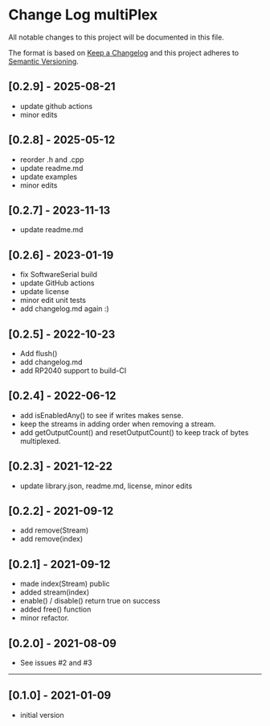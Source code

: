 # Change Log multiPlex

All notable changes to this project will be documented in this file.

The format is based on [Keep a Changelog](http://keepachangelog.com/)
and this project adheres to [Semantic Versioning](http://semver.org/).


## [0.2.9] - 2025-08-21
- update github actions
- minor edits

## [0.2.8] - 2025-05-12
- reorder .h and .cpp
- update readme.md
- update examples
- minor edits

## [0.2.7] - 2023-11-13
- update readme.md

## [0.2.6] - 2023-01-19
- fix SoftwareSerial build
- update GitHub actions
- update license
- minor edit unit tests
- add changelog.md again :)

## [0.2.5] - 2022-10-23
- Add flush()
- add changelog.md
- add RP2040 support to build-CI

## [0.2.4] - 2022-06-12
- add isEnabledAny() to see if writes makes sense.
- keep the streams in adding order when removing a stream.
- add getOutputCount() and resetOutputCount() to keep track of bytes multiplexed.

## [0.2.3] - 2021-12-22
- update library.json, readme.md, license, minor edits

## [0.2.2] - 2021-09-12
- add remove(Stream)
- add remove(index)

## [0.2.1] - 2021-09-12
- made index(Stream) public
- added stream(index)
- enable() / disable() return true on success
- added free() function
- minor refactor.

## [0.2.0] - 2021-08-09
- See issues #2 and #3

----

## [0.1.0] - 2021-01-09
- initial version

